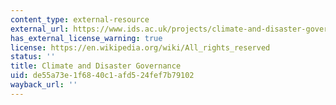 ```yaml
---
content_type: external-resource
external_url: https://www.ids.ac.uk/projects/climate-and-disaster-governance/
has_external_license_warning: true
license: https://en.wikipedia.org/wiki/All_rights_reserved
status: ''
title: Climate and Disaster Governance
uid: de55a73e-1f68-40c1-afd5-24fef7b79102
wayback_url: ''
---
```

